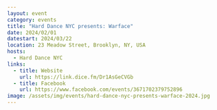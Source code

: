 ```yaml
---
layout: event
category: events
title: "Hard Dance NYC presents: Warface"
date: 2024/02/01
datestart: 2024/03/22
location: 23 Meadow Street, Brooklyn, NY, USA
hosts:
  - Hard Dance NYC
links:
  - title: Website
    url: https://link.dice.fm/Dr1AsGeCVGb
  - title: Facebook
    url: https://www.facebook.com/events/3671702379752896
image: /assets/img/events/hard-dance-nyc-presents-warface-2024.jpg
---
```

